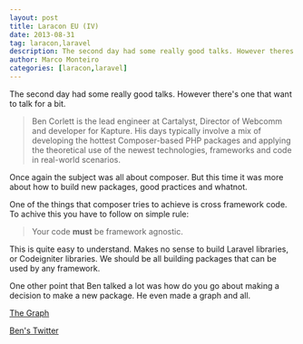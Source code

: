 ```yaml
---
layout: post
title: Laracon EU (IV)
date: 2013-08-31
tag: laracon,laravel
description: The second day had some really good talks. However theres one that want to talk for a bit. Ben Corlett is the lead engineer at Cartalyst, Director of Webcomm and
author: Marco Monteiro
categories: [laracon,laravel]
---
```


The second day had some really good talks. However there's one that want to talk for a bit.

>Ben Corlett is the lead engineer at Cartalyst, Director of Webcomm and developer for Kapture. His days typically involve a mix of developing the hottest Composer-based PHP packages and applying the theoretical use of the newest technologies, frameworks and code in real-world scenarios.

<!--more-->

Once again the subject was all about composer. But this time it was more about how to build new packages, good practices and whatnot.

One of the things that composer tries to achieve is cross framework code. To achive this you have to follow on simple rule:

> Your code **must** be framework agnostic.

This is quite easy to understand. Makes no sense to build Laravel libraries, or Codeigniter libraries. We should be all building packages that can be used by any framework.

One other point that Ben talked a lot was how do you go about making a decision to make a new package. He even made a graph and all.

[<i class="icon-external-link"></i>  The Graph](https://twitter.com/marcogmonteiro/status/373756031899549697)

[<i class="icon-twitter"></i> Ben's Twitter](https://twitter.com/ben_corlett)